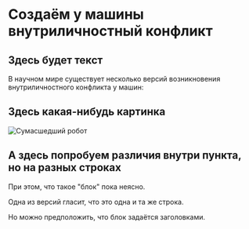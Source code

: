 # Создаём у машины внутриличностный конфликт
## Здесь будет текст
В научном мире существует несколько версий возникновения внутриличностного конфликта у машин:
## Здесь какая-нибудь картинка
![Сумасшедший робот](https://thumbs.dreamstime.com/b/crazy-robot-vector-illustration-10776117.jpg)
## А здесь попробуем различия внутри пункта, но на разных строках
При этом, что такое "блок" пока неясно.

Одна из версий гласит, что это одна и та же строка.

Но можно предположить, что блок задаётся заголовками.